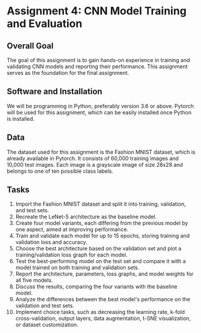 # Assignment 4: CNN Model Training and Evaluation

## Overall Goal
The goal of this assignment is to gain hands-on experience in training and validating CNN models and reporting their performance. This assignment serves as the foundation for the final assignment.

## Software and Installation
We will be programming in Python, preferably version 3.6 or above. Pytorch will be used for this assignment, which can be easily installed once Python is installed.

## Data
The dataset used for this assignment is the Fashion MNIST dataset, which is already available in Pytorch. It consists of 60,000 training images and 10,000 test images. Each image is a grayscale image of size 28x28 and belongs to one of ten possible class labels.

## Tasks
1. Import the Fashion MNIST dataset and split it into training, validation, and test sets.
2. Recreate the LeNet-5 architecture as the baseline model.
3. Create four model variants, each differing from the previous model by one aspect, aimed at improving performance.
4. Train and validate each model for up to 15 epochs, storing training and validation loss and accuracy.
5. Choose the best architecture based on the validation set and plot a training/validation loss graph for each model.
6. Test the best-performing model on the test set and compare it with a model trained on both training and validation sets.
7. Report the architecture, parameters, loss graphs, and model weights for all five models.
8. Discuss the results, comparing the four variants with the baseline model.
9. Analyze the differences between the best model's performance on the validation and test sets.
10. Implement choice tasks, such as decreasing the learning rate, k-fold cross-validation, output layers, data augmentation, t-SNE visualization, or dataset customization.